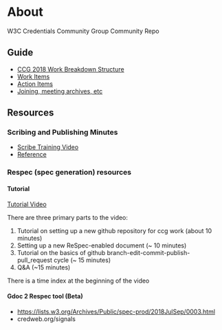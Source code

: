 # About
W3C Credentials Community Group Community Repo

## Guide

- [CCG 2018 Work Breakdown Structure](https://github.com/w3c-ccg/community/blob/master/Credentials%20Community%20Group%202018%20WBS.2.pdf)
- [Work Items](work_items.md)
- [Action Items](https://github.com/w3c-ccg/community/issues?q=is%3Aopen+is%3Aissue+label%3A%22action+item%22)
- [Joining, meeting archives, etc](https://w3c-ccg.github.io/)

## Resources

### Scribing and Publishing Minutes

- [Scribe Training Video](https://www.youtube.com/watch?v=0Sn7co2eSCo&t=1s)
- [Reference](https://github.com/w3c-ccg/w3c-ccg.github.io/blob/master/irc_ref.md#scribe-and-minutes-publishing-training-video)

### Respec (spec generation) resources

#### Tutorial
[Tutorial Video](https://youtu.be/0eQXU6Z-A6Q)

There are three primary parts to the video:
1. Tutorial on setting up a new github repository for ccg work (about 10 minutes)
2. Setting up a new ReSpec-enabled document (~ 10 minutes)
4. Tutorial on the basics of github branch-edit-commit-publish-pull_request cycle (~ 15 minutes)
5. Q&A (~15 minutes)

There is a time index at the beginning of the video

#### Gdoc 2 Respec tool (Beta)
- https://lists.w3.org/Archives/Public/spec-prod/2018JulSep/0003.html
- credweb.org/signals
